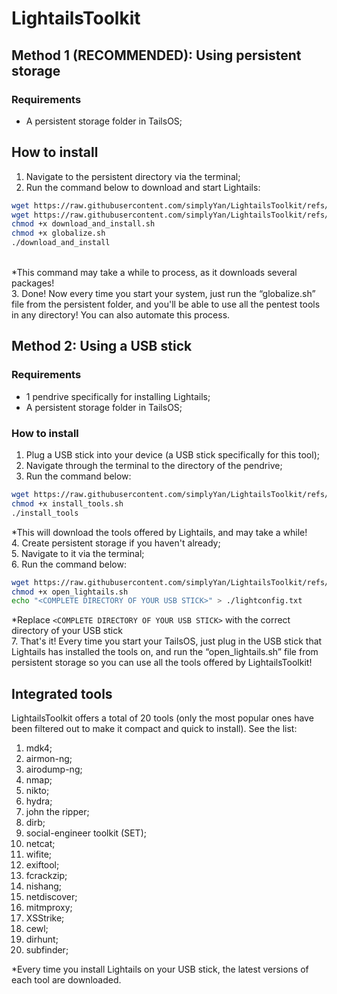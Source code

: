 # LightailsToolkit

## Method 1 (RECOMMENDED): Using persistent storage
### Requirements
- A persistent storage folder in TailsOS;

## How to install
1. Navigate to the persistent directory via the terminal; <br>
2. Run the command below to download and start Lightails: <br>
```sh
wget https://raw.githubusercontent.com/simplyYan/LightailsToolkit/refs/heads/main/download_and_install.sh
wget https://raw.githubusercontent.com/simplyYan/LightailsToolkit/refs/heads/main/globalize.sh
chmod +x download_and_install.sh
chmod +x globalize.sh
./download_and_install
``` 
<br>
*This command may take a while to process, as it downloads several packages!<br>
3. Done! Now every time you start your system, just run the “globalize.sh” file from the persistent folder, and you'll be able to use all the pentest tools in any directory! You can also automate this process.<br>

## Method 2: Using a USB stick
### Requirements
- 1 pendrive specifically for installing Lightails;
- A persistent storage folder in TailsOS;

### How to install
1. Plug a USB stick into your device (a USB stick specifically for this tool);<br>
2. Navigate through the terminal to the directory of the pendrive;<br>
3. Run the command below:<br>
```sh
wget https://raw.githubusercontent.com/simplyYan/LightailsToolkit/refs/heads/main/install_tools.sh
chmod +x install_tools.sh
./install_tools
```
*This will download the tools offered by Lightails, and may take a while! <br>
4. Create persistent storage if you haven't already;<br>
5. Navigate to it via the terminal;<br>
6. Run the command below:<br>
```sh
wget https://raw.githubusercontent.com/simplyYan/LightailsToolkit/refs/heads/main/open_lightails.sh
chmod +x open_lightails.sh
echo "<COMPLETE DIRECTORY OF YOUR USB STICK>" > ./lightconfig.txt
```
*Replace `<COMPLETE DIRECTORY OF YOUR USB STICK>` with the correct directory of your USB stick <br>
7. That's it! Every time you start your TailsOS, just plug in the USB stick that Lightails has installed the tools on, and run the “open_lightails.sh” file from persistent storage so you can use all the tools offered by LightailsToolkit!

## Integrated tools
LightailsToolkit offers a total of 20 tools (only the most popular ones have been filtered out to make it compact and quick to install). See the list:
1. mdk4;
2. airmon-ng;
3. airodump-ng;
4. nmap;
5. nikto;
6. hydra;
7. john the ripper;
8. dirb;
9. social-engineer toolkit (SET);
10. netcat;
11. wifite;
12. exiftool;
13. fcrackzip;
14. nishang;
15. netdiscover;
16. mitmproxy;
17. XSStrike;
18. cewl;
19. dirhunt;
20. subfinder;

*Every time you install Lightails on your USB stick, the latest versions of each tool are downloaded.
